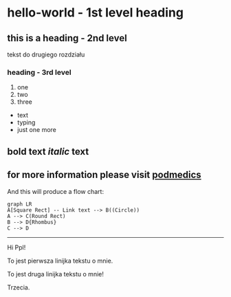 # hello-world - 1st level heading

## this is a heading - 2nd level
tekst do drugiego rozdziału

### heading - 3rd level

1. one
2. two
3. three

- text
- typing
- just one more

**bold** text
*italic* text
------------------------------------
for more information please visit [podmedics](http://podemdics.heroku.com "the new site")
------------------------------------
And this will produce a flow chart:

```mermaid
graph LR
A[Square Rect] -- Link text --> B((Circle))
A --> C(Round Rect)
B --> D{Rhombus}
C --> D
```
------------------------------------
Hi Ppl!

To jest pierwsza linijka tekstu o mnie.

To jest druga linijka tekstu o mnie!

Trzecia.
